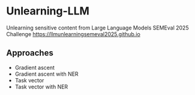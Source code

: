 # Unlearning-LLM
Unlearning sensitive content from Large Language Models SEMEval 2025 Challenge
https://llmunlearningsemeval2025.github.io 


## Approaches
- Gradient ascent
- Gradient ascent with NER
- Task vector
- Task vector with NER